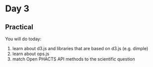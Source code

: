 
Day 3
=====

Practical
---------

You will do today:
1. learn about d3.js and libraries that are based on d3.js (e.g. dimple)
1. learn about ops.js
1. match Open PHACTS API methods to the scientific question

